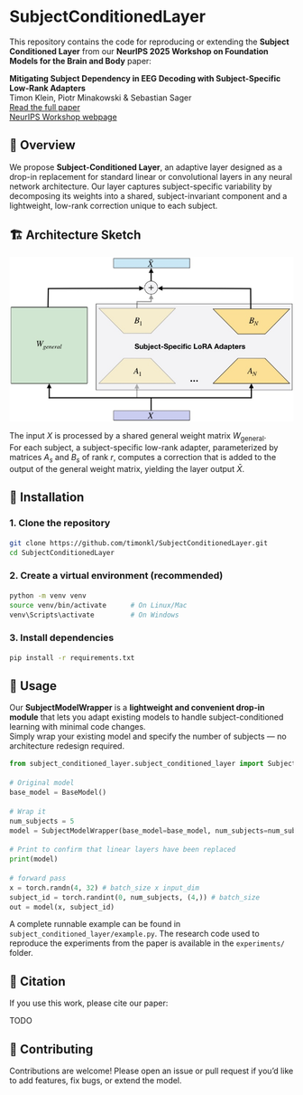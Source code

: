# SubjectConditionedLayer

This repository contains the code for reproducing or extending the **Subject Conditioned Layer** from our **NeurIPS 2025 Workshop on Foundation Models for the Brain and Body** paper:

**Mitigating Subject Dependency in EEG Decoding with Subject-Specific Low-Rank Adapters**
<br>
Timon Klein, Piotr Minakowski & Sebastian Sager
<br>
[Read the full paper]()
<br>
[NeurIPS Workshop webpage](https://neurips.cc/virtual/2025/122104)



## 🧠 Overview
We propose **Subject-Conditioned Layer**, an adaptive layer designed as a drop-in replacement
for standard linear or convolutional layers in any neural network architecture. Our
layer captures subject-specific variability by decomposing its weights into a shared,
subject-invariant component and a lightweight, low-rank correction unique to each
subject. 



## 🏗️ Architecture Sketch
![Architecture Sketch](sketch.jpeg)

The input $X$ is processed by a shared general weight matrix $W_{\text{general}}$.  
For each subject, a subject-specific low-rank adapter, parameterized by matrices $A_s$ and $B_s$ of rank $r$, computes a correction that is added to the output of the general weight matrix, yielding the layer output $\bar{X}$.


## 🚀 Installation



### 1. Clone the repository
```bash
git clone https://github.com/timonkl/SubjectConditionedLayer.git
cd SubjectConditionedLayer
```



### 2. Create a virtual environment (recommended)
```bash
python -m venv venv
source venv/bin/activate      # On Linux/Mac
venv\Scripts\activate         # On Windows
```



### 3. Install dependencies
```bash
pip install -r requirements.txt
```



## 🧩 Usage
Our **SubjectModelWrapper** is a **lightweight and convenient drop-in module** that lets you adapt existing models to handle subject-conditioned learning with minimal code changes.  
Simply wrap your existing model and specify the number of subjects — no architecture redesign required.

```python
from subject_conditioned_layer.subject_conditioned_layer import SubjectModelWrapper

# Original model
base_model = BaseModel()

# Wrap it
num_subjects = 5
model = SubjectModelWrapper(base_model=base_model, num_subjects=num_subjects)

# Print to confirm that linear layers have been replaced
print(model)

# forward pass
x = torch.randn(4, 32) # batch_size x input_dim
subject_id = torch.randint(0, num_subjects, (4,)) # batch_size
out = model(x, subject_id)
```
A complete runnable example can be found in `subject_conditioned_layer/example.py`.
The research code used to reproduce the experiments from the paper is available in the `experiments/` folder.


## 📄 Citation
If you use this work, please cite our paper:

TODO



## 🤝 Contributing
Contributions are welcome!
Please open an issue or pull request if you’d like to add features, fix bugs, or extend the model.